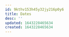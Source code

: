 ```yaml
---
id: 9kthv153h45y32jy216p0y6
title: Dates
desc: ''
updated: 1643228465634
created: 1643228465634
---
```



